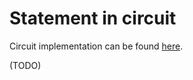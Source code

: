 # Statement in circuit

Circuit implementation can be found [here](https://github.com/LayerXcom/zero-chain/blob/master/core/proofs/src/circuit/anonymous_transfer.rs).

(TODO)
